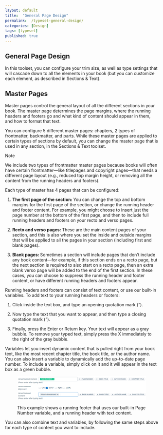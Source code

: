 ```yaml
---
layout: default
title:  "General Page Design"
permalink:  /typeset-general-design/
categories: [Design]
tags: [typeset]
published: true
---
```


<section data-type="chapter" class="hsecchapter" data-hederis-type="hsecchapter" id="typeset-general-design" data-pi-attrs="id: typeset-general-design; data-tags: typeset;" role="doc-chapter" data-tags="typeset" data-author-name=" " data-book-title=" " title="General Page Design"><h1 data-hederis-type="hblkchaptitle" class="hblkchaptitle" id="pKkozHOsO">General Page Design</h1>
    <p class="hblkp" data-hederis-type="hblkp" id="typeset-master-pages" data-pi-attrs="id: typeset-master-pages; data-tags: typeset;" data-tags="typeset">In this toolset, you can configure your trim size, as well as type settings that will cascade down to all the elements in your book (but you can customize each element, as described in Sections &amp; Text).</p>
    <h1 data-hederis-type="hblkchaptitle" class="hblkchaptitle" id="p9dW6Fwsm">Master Pages</h1>
    <p class="hblkp" data-hederis-type="hblkp" id="pMf1UtCSD">Master pages control the general layout of all the different sections in your book. The master page determines the page margins, where the running headers and footers go and what kind of content should appear in them, and how to format that text.</p>
    <p class="hblkp" data-hederis-type="hblkp" id="p5mCTtrQF">You can configure 5 different master pages: chapters, 2 types of frontmatter, backmatter, and parts. While these master pages are applied to certain types of sections by default, you can change the master page that is used in any section, in the Sections &amp; Text toolset.</p>
    <aside class="hwprbox box" data-hederis-type="hwprbox" id="pRvM82JGO" data-type="sidebar"><p class="hblktype" data-hederis-type="hblktype" id="pYcz178B2">Note</p>
    <p class="hblkp" data-hederis-type="hblkp" id="p4Rk99RiI">We include two types of frontmatter master pages because books will often have certain frontmatter&#8212;like titlepages and copyright pages&#8212;that needs a different page layout (e.g., reduced top margin height, or removing all the content from the running headers and footers). </p>
    </aside>
    <p class="hblkp" data-hederis-type="hblkp" id="plvQbLW1a">Each type of master has 4 pages that can be configured:</p>
    <ol class="hwprnumlist" data-hederis-type="hwprnumlist" id="pUYt7DfWD"><li class="hblkoli" data-hederis-type="hblkoli" id="li7BsS5k40"><p class="hblkoli" data-hederis-type="hblklip" id="ph5rTYl1S"><strong data-hederis-type="hspanstrong">The first page of the section</strong><strong data-hederis-type="hspanstrong">: </strong>You can change the top and bottom margins for the first page of the section, or change the running header and footer content. For example, you might choose to insert just the page number at the bottom of the first page, and then to include full running headers and footers on your recto and verso pages.</p></li>
    <li class="hblkoli" data-hederis-type="hblkoli" id="li4fuv3M0e"><p class="hblkoli" data-hederis-type="hblklip" id="pEgtskUBR"><strong data-hederis-type="hspanstrong">Recto and verso pages</strong><strong data-hederis-type="hspanstrong">: </strong>These are the main content pages of your section, and this is also where you set the inside and outside margins that will be applied to all the pages in your section (including first and blank pages).</p></li>
    <li class="hblkoli" data-hederis-type="hblkoli" id="liZKaXRNn8"><p class="hblkoli" data-hederis-type="hblklip" id="pDGYdCX35"><strong data-hederis-type="hspanstrong">Blank pages</strong><strong data-hederis-type="hspanstrong">: </strong>Sometimes a section will include pages that don&#8217;t include any book content&#8212;for example, if this section ends on a recto page, but the next section is required to also start on a recto page, then an extra blank verso page will be added to the end of the first section. In these cases, you can choose to suppress the running header and footer content, or have different running headers and footers appear.</p></li>
    </ol>
    <p class="hblkp" data-hederis-type="hblkp" id="p56KUojQP">Running headers and footers can consist of text content, or use our built-in variables. To add text to your running headers or footers:</p>
    <ol class="hwprnumlist" data-hederis-type="hwprnumlist" id="pC2yMNhQY"><li class="hblkoli" data-hederis-type="hblkoli" id="li1ZdkPARd"><p class="hblkoli" data-hederis-type="hblklip" id="pdpS15dVk">Click inside the text box, and type an opening quotation mark (&#8220;).</p></li>
    <li class="hblkoli" data-hederis-type="hblkoli" id="li1qPLRUPF"><p class="hblkoli" data-hederis-type="hblklip" id="pSNaYrMpW">Now type the text that you want to appear, and then type a closing quotation mark (&#8221;).</p></li>
    <li class="hblkoli" data-hederis-type="hblkoli" id="liQh5arQmU"><p class="hblkoli" data-hederis-type="hblklip" id="ppSVRhVHv">Finally, press the Enter or Return key. Your text will appear as a gray bubble. To remove your typed text, simply press the X immediately to the right of the gray bubble.</p></li>
    </ol>
    <p class="hblkp" data-hederis-type="hblkp" id="px6GCHds0">Variables let you insert dynamic content that is pulled right from your book text, like the most recent chapter title, the book title, or the author name. You can also insert a variable to dynamically add the up-to-date page number. To include a variable, simply click on it and it will appear in the text box as a green bubble.</p>
    <figure class="hwprfig" data-hederis-type="hwprfig" id="pyz30TryF"><img data-hederis-type="hblkimg" class="hblkimg" id="pRe2Y5bFF" src="/images/runheadfoot.png"/>
    <p class="hblkcaption" data-hederis-type="hblkcaption" id="pBvUlx2YU">This example shows a running footer that uses our built-in Page Number variable, and a running header with text content.</p>
    </figure>
    <p class="hblkp" data-hederis-type="hblkp" id="pVsJgcWT6">You can also combine text and variables, by following the same steps above for each type of content you want to include.</p>
    </section>
    